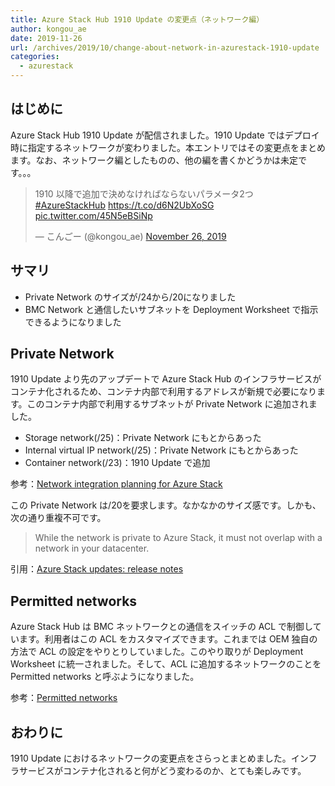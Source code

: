 ```yaml
---
title: Azure Stack Hub 1910 Update の変更点（ネットワーク編）
author: kongou_ae
date: 2019-11-26
url: /archives/2019/10/change-about-network-in-azurestack-1910-update
categories:
  - azurestack
---
```


## はじめに

Azure Stack Hub 1910 Update が配信されました。1910 Update ではデプロイ時に指定するネットワークが変わりました。本エントリではその変更点をまとめます。なお、ネットワーク編としたものの、他の編を書くかどうかは未定です。。。

<blockquote class="twitter-tweet"><p lang="ja" dir="ltr">1910 以降で追加で決めなければならないパラメータ2つ <a href="https://twitter.com/hashtag/AzureStackHub?src=hash&amp;ref_src=twsrc%5Etfw">#AzureStackHub</a> <a href="https://t.co/d6N2UbXoSG">https://t.co/d6N2UbXoSG</a> <a href="https://t.co/45N5eBSiNp">pic.twitter.com/45N5eBSiNp</a></p>&mdash; こんごー (@kongou_ae) <a href="https://twitter.com/kongou_ae/status/1199279716282142720?ref_src=twsrc%5Etfw">November 26, 2019</a></blockquote> <script async src="https://platform.twitter.com/widgets.js" charset="utf-8"></script>

## サマリ

- Private Network のサイズが/24から/20になりました
- BMC Network と通信したいサブネットを Deployment Worksheet で指示できるようになりました

## Private Network

1910 Update より先のアップデートで Azure Stack Hub のインフラサービスがコンテナ化されるため、コンテナ内部で利用するアドレスが新規で必要になります。このコンテナ内部で利用するサブネットが Private Network に追加されました。

- Storage network(/25)：Private Network にもとからあった
- Internal virtual IP network(/25)：Private Network にもとからあった
- Container network(/23)：1910 Update で追加

参考：[Network integration planning for Azure Stack](https://docs.microsoft.com/en-us/azure-stack/operator/azure-stack-network?WT.mc_id=AZ-MVP-5003408&view=azs-1910#private-network)

この Private Network は/20を要求します。なかなかのサイズ感です。しかも、次の通り重複不可です。

> While the network is private to Azure Stack, it must not overlap with a network in your datacenter.

引用：[Azure Stack updates: release notes](https://docs.microsoft.com/en-us/azure-stack/operator/release-notes?view=azs-1910?WT.mc_id=AZ-MVP-5003408#changes)

## Permitted networks

Azure Stack Hub は BMC ネットワークとの通信をスイッチの ACL で制御しています。利用者はこの ACL をカスタマイズできます。これまでは OEM 独自の方法で ACL の設定をやりとりしていました。このやり取りが Deployment Worksheet に統一されました。そして、ACL に追加するネットワークのことを Permitted networks と呼ぶようになりました。

参考：[Permitted networks](https://docs.microsoft.com/en-us/azure-stack/operator/azure-stack-network?WT.mc_id=AZ-MVP-5003408&view=azs-1910#permitted-networks)

## おわりに

1910 Update におけるネットワークの変更点をさらっとまとめました。インフラサービスがコンテナ化されると何がどう変わるのか、とても楽しみです。
